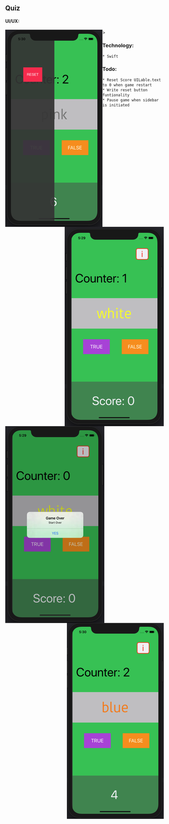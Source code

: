##  Quiz

#### UI/UX:

<img src="ui/fourforone.jpeg" align="left">
<img src="ui/one.jpeg" align="right">
<img src="ui/two.jpeg" align="left">
<img src="ui/three.jpeg" align="right">>


### Technology:
    * Swift



### Todo:
    * Reset Score UILable.text to 0 when game restart
    * Write reset button funtionality
    * Pause game when sidebar is initiated
    
